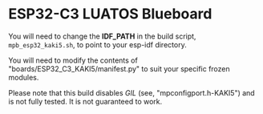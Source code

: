 # ESP32-C3 LUATOS Blueboard

You will need to change the **IDF_PATH** in the build script, ```mpb_esp32_kaki5.sh```, to point to your esp-idf directory.

You will need to modify the contents of "boards/ESP32_C3_KAKI5/manifest.py" to suit your specific frozen modules.

Please note that this build disables *GIL* (see, "mpconfigport.h-KAKI5") and is not fully tested. It is not guaranteed to work.
